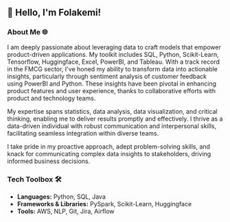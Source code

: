 <!--### Hi there 👋 -->

## 👋 Hello, I'm Folakemi!

<!--
**folake/folake** is a ✨ _special_ ✨ repository because its `README.md` (this file) appears on your GitHub profile.

Here are some ideas to get you started:

- 🔭 I’m currently working on ...
- 🌱 I’m currently learning ...
- 👯 I’m looking to collaborate on ...
- 🤔 I’m looking for help with ...
- 💬 Ask me about ...
- 📫 How to reach me: ...
- 😄 Pronouns: ...
- ⚡ Fun fact: ...
-->

### About Me 🌐
I am deeply passionate about leveraging data to craft models that empower product-driven applications. My toolkit includes SQL, Python, Scikit-Learn, Tensorflow, Huggingface, Excel, PowerBI, and Tableau. With a track record in the FMCG sector, I've honed my ability to transform data into actionable insights, particularly through sentiment analysis of customer feedback using PowerBI and Python. These insights have been pivotal in enhancing product features and user experience, thanks to collaborative efforts with product and technology teams.

My expertise spans statistics, data analysis, data visualization, and critical thinking, enabling me to deliver results promptly and effectively. I thrive as a data-driven individual with robust communication and interpersonal skills, facilitating seamless integration within diverse teams.

I take pride in my proactive approach, adept problem-solving skills, and knack for communicating complex data insights to stakeholders, driving informed business decisions.


### Tech Toolbox 🛠️
- **Languages:** Python, SQL, Java
- **Frameworks & Libraries:** PySpark, Scikit-Learn, Huggingface
- **Tools:** AWS, NLP, Git, Jira, Airflow


